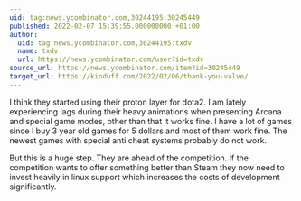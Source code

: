 ```yaml
---
uid: tag:news.ycombinator.com,30244195:30245449
published: 2022-02-07 15:39:55.000000000 +01:00
author:
  uid: tag:news.ycombinator.com,30244195:txdv
  name: txdv
  url: https://news.ycombinator.com/user?id=txdv
source_url: https://news.ycombinator.com/item?id=30245449
target_url: https://kinduff.com/2022/02/06/thank-you-valve/
---
```


I think they started using their proton layer for dota2. I am lately experiencing lags during their heavy animations when presenting Arcana and special game modes, other than that it works fine. I have a lot of games since I buy 3 year old games for 5 dollars and most of them work fine. The newest games with special anti cheat systems probably do not work.

But this is a huge step. They are ahead of the competition. If the competition wants to offer something better than Steam they now need to invest heavily in linux support which increases the costs of development significantly.